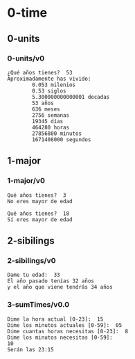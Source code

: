 # 0-time

## 0-units

### 0-units/v0
~~~
¿Qué años tienes?  53
Aproximadamente has vivido:
        0.053 milenios
        0.53 siglos
        5.300000000000001 decadas
        53 años
        636 meses
        2756 semanas
        19345 días
        464280 horas
        27856800 minutos
        1671408000 segundos
~~~

## 1-major

### 1-major/v0
~~~
Qué años tienes?  3
No eres mayor de edad
~~~
~~~
Qué años tienes?  18
Sí eres mayor de edad
~~~

## 2-sibilings

### 2-sibilings/v0

~~~
Dame tu edad:  33
El año pasado tenías 32 años
y el año que viene tendrás 34 años
~~~

### 3-sumTimes/v0.0

~~~
Dime la hora actual [0-23]:  15
Dime los minutos actuales [0-59]:  05
Dime cuantas horas necesitas [0-23]:  8
Dime los minutos necesitas [0-59]:  
10
Serán las 23:15
~~~
